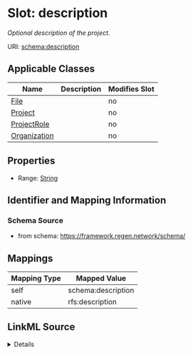 

# Slot: description


_Optional description of the project._





URI: [schema:description](http://schema.org/description)



<!-- no inheritance hierarchy -->





## Applicable Classes

| Name | Description | Modifies Slot |
| --- | --- | --- |
| [File](File.md) |  |  no  |
| [Project](Project.md) |  |  no  |
| [ProjectRole](ProjectRole.md) |  |  no  |
| [Organization](Organization.md) |  |  no  |







## Properties

* Range: [String](String.md)





## Identifier and Mapping Information







### Schema Source


* from schema: https://framework.regen.network/schema/




## Mappings

| Mapping Type | Mapped Value |
| ---  | ---  |
| self | schema:description |
| native | rfs:description |




## LinkML Source

<details>
```yaml
name: description
description: Optional description of the project.
from_schema: https://framework.regen.network/schema/
rank: 1000
slot_uri: schema:description
alias: description
domain_of:
- Project
- ProjectRole
- Organization
- File
range: string

```
</details>